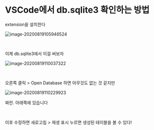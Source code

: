 # VSCode에서 db.sqlite3 확인하는 방법
extension을 설치한다

![image-20200819105946524](C:/STUDY/PRE_TIL/DJANGO/img/image-20200819105946524.png)

<br>

이제 db.sqlite3에서 이걸 써보자

![image-20200819110037322](C:/STUDY/PRE_TIL/DJANGO/img/image-20200819110037322.png)

<br>

오른쪽 클릭 > Open Database 하면 아무것도 없는 것 같지만

![image-20200819110229923](C:/STUDY/PRE_TIL/DJANGO/img/image-20200819110229923.png)

짜란. 아래쪽에 있습니다

<br>

이후 수정하면 새로고침 > 재생 표시 누르면 생성된 테이블을 볼 수 있다!